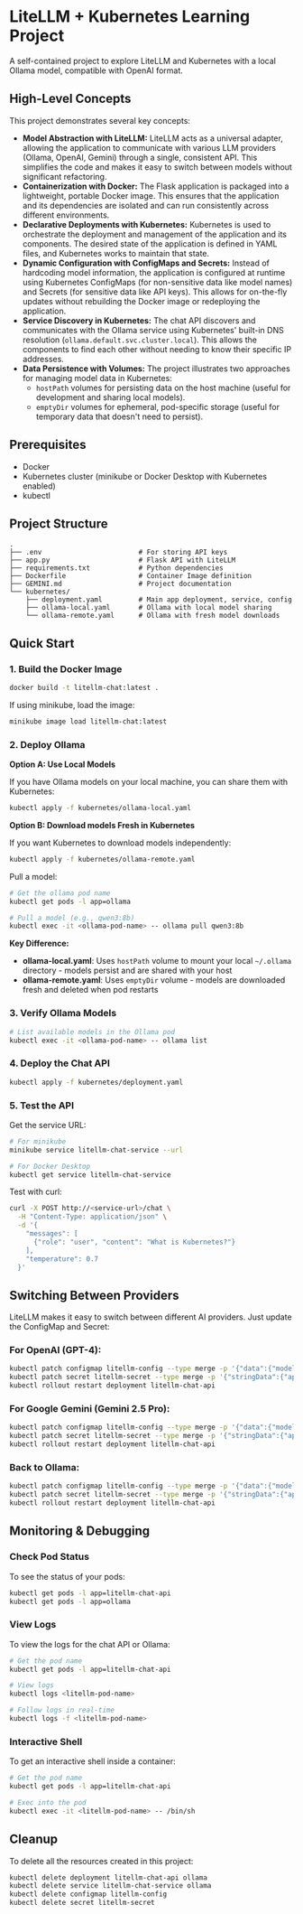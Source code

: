 # LiteLLM + Kubernetes Learning Project

A self-contained project to explore LiteLLM and Kubernetes with a local Ollama model, compatible with OpenAI format.

## High-Level Concepts

This project demonstrates several key concepts:

- **Model Abstraction with LiteLLM:** LiteLLM acts as a universal adapter, allowing the application to communicate with various LLM providers (Ollama, OpenAI, Gemini) through a single, consistent API. This simplifies the code and makes it easy to switch between models without significant refactoring.
- **Containerization with Docker:** The Flask application is packaged into a lightweight, portable Docker image. This ensures that the application and its dependencies are isolated and can run consistently across different environments.
- **Declarative Deployments with Kubernetes:** Kubernetes is used to orchestrate the deployment and management of the application and its components. The desired state of the application is defined in YAML files, and Kubernetes works to maintain that state.
- **Dynamic Configuration with ConfigMaps and Secrets:** Instead of hardcoding model information, the application is configured at runtime using Kubernetes ConfigMaps (for non-sensitive data like model names) and Secrets (for sensitive data like API keys). This allows for on-the-fly updates without rebuilding the Docker image or redeploying the application.
- **Service Discovery in Kubernetes:** The chat API discovers and communicates with the Ollama service using Kubernetes' built-in DNS resolution (`ollama.default.svc.cluster.local`). This allows the components to find each other without needing to know their specific IP addresses.
- **Data Persistence with Volumes:** The project illustrates two approaches for managing model data in Kubernetes:
    - `hostPath` volumes for persisting data on the host machine (useful for development and sharing local models).
    - `emptyDir` volumes for ephemeral, pod-specific storage (useful for temporary data that doesn't need to persist).

## Prerequisites

- Docker
- Kubernetes cluster (minikube or Docker Desktop with Kubernetes enabled)
- kubectl

## Project Structure

```
.
├── .env                        # For storing API keys
├── app.py                      # Flask API with LiteLLM
├── requirements.txt            # Python dependencies
├── Dockerfile                  # Container Image definition
├── GEMINI.md                   # Project documentation
└── kubernetes/
    ├── deployment.yaml         # Main app deployment, service, config
    ├── ollama-local.yaml       # Ollama with local model sharing
    └── ollama-remote.yaml      # Ollama with fresh model downloads
```

## Quick Start

### 1. Build the Docker Image

```bash
docker build -t litellm-chat:latest .
```

If using minikube, load the image:
```bash
minikube image load litellm-chat:latest
```

### 2. Deploy Ollama

**Option A: Use Local Models**

If you have Ollama models on your local machine, you can share them with Kubernetes:

```bash
kubectl apply -f kubernetes/ollama-local.yaml
```

**Option B: Download models Fresh in Kubernetes**

If you want Kubernetes to download models independently:

```bash
kubectl apply -f kubernetes/ollama-remote.yaml
```

Pull a model:
```bash
# Get the ollama pod name
kubectl get pods -l app=ollama

# Pull a model (e.g., qwen3:8b)
kubectl exec -it <ollama-pod-name> -- ollama pull qwen3:8b
```

**Key Difference:**
- **ollama-local.yaml**: Uses `hostPath` volume to mount your local `~/.ollama` directory - models persist and are shared with your host
- **ollama-remote.yaml**: Uses `emptyDir` volume - models are downloaded fresh and deleted when pod restarts

### 3. Verify Ollama Models

```bash
# List available models in the Ollama pod
kubectl exec -it <ollama-pod-name> -- ollama list
```

### 4. Deploy the Chat API

```bash
kubectl apply -f kubernetes/deployment.yaml
```

### 5. Test the API

Get the service URL:
```bash
# For minikube
minikube service litellm-chat-service --url

# For Docker Desktop
kubectl get service litellm-chat-service
```

Test with curl:
```bash
curl -X POST http://<service-url>/chat \
  -H "Content-Type: application/json" \
  -d '{
    "messages": [
      {"role": "user", "content": "What is Kubernetes?"}
    ],
    "temperature": 0.7
  }'
```

## Switching Between Providers

LiteLLM makes it easy to switch between different AI providers. Just update the ConfigMap and Secret:

### For OpenAI (GPT-4):

```bash
kubectl patch configmap litellm-config --type merge -p '{"data":{"model_name":"gpt-4","api_base":"https://api.openai.com/v1/"}}'
kubectl patch secret litellm-secret --type merge -p '{"stringData":{"api_key":"'''$(grep OPENAI_API_KEY .env | cut -d '=' -f2)'''"}}'
kubectl rollout restart deployment litellm-chat-api
```

### For Google Gemini (Gemini 2.5 Pro):

```bash
kubectl patch configmap litellm-config --type merge -p '{"data":{"model_name":"gemini/gemini-2.5-pro","api_base":""}}'
kubectl patch secret litellm-secret --type merge -p '{"stringData":{"api_key":"'''$(grep GEMINI_API_KEY .env | cut -d '=' -f2)'''"}}'
kubectl rollout restart deployment litellm-chat-api
```

### Back to Ollama:

```bash
kubectl patch configmap litellm-config --type merge -p '{"data":{"model_name":"ollama/qwen3:8b","api_base":"http://ollama.default.svc.cluster.local:11434"}}'
kubectl patch secret litellm-secret --type merge -p '{"stringData":{"api_key":""}}'
kubectl rollout restart deployment litellm-chat-api
```

## Monitoring & Debugging

### Check Pod Status

To see the status of your pods:
```bash
kubectl get pods -l app=litellm-chat-api
kubectl get pods -l app=ollama
```

### View Logs

To view the logs for the chat API or Ollama:
```bash
# Get the pod name
kubectl get pods -l app=litellm-chat-api

# View logs
kubectl logs <litellm-pod-name>

# Follow logs in real-time
kubectl logs -f <litellm-pod-name>
```

### Interactive Shell

To get an interactive shell inside a container:
```bash
# Get the pod name
kubectl get pods -l app=litellm-chat-api

# Exec into the pod
kubectl exec -it <litellm-pod-name> -- /bin/sh
```

## Cleanup

To delete all the resources created in this project:
```bash
kubectl delete deployment litellm-chat-api ollama
kubectl delete service litellm-chat-service ollama
kubectl delete configmap litellm-config
kubectl delete secret litellm-secret
```
